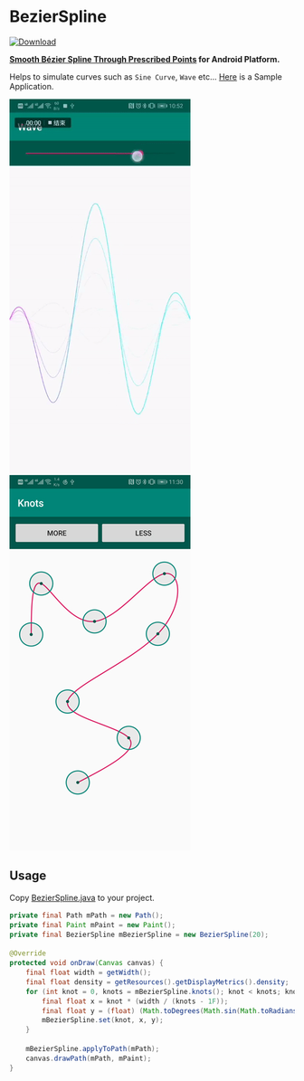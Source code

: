 # BezierSpline

[![Download](https://api.bintray.com/packages/xujiaao/android/bezier-spline/images/download.svg)](https://bintray.com/xujiaao/android/bezier-spline/_latestVersion)

**[Smooth Bézier Spline Through Prescribed Points](https://www.particleincell.com/2012/bezier-splines/) for Android Platform.**

Helps to simulate curves such as `Sine Curve`, `Wave` etc... [Here](https://github.com/xujiaao/BezierSpline/releases/latest) is a Sample Application.

![Screenshot - Wave](docs/wave.gif)  ![Screenshot - Knots](docs/knots.jpg)

## Usage

Copy [BezierSpline.java](bezier-spline/src/main/java/com/xujiaao/android/bezier/spline/BezierSpline.java) to your project.

````java
private final Path mPath = new Path();
private final Paint mPaint = new Paint();
private final BezierSpline mBezierSpline = new BezierSpline(20);

@Override
protected void onDraw(Canvas canvas) {
    final float width = getWidth();
    final float density = getResources().getDisplayMetrics().density;
    for (int knot = 0, knots = mBezierSpline.knots(); knot < knots; knot++) {
        final float x = knot * (width / (knots - 1F));
        final float y = (float) (Math.toDegrees(Math.sin(Math.toRadians(x / density))) * density);
        mBezierSpline.set(knot, x, y);
    }

    mBezierSpline.applyToPath(mPath);
    canvas.drawPath(mPath, mPaint);
}
````
